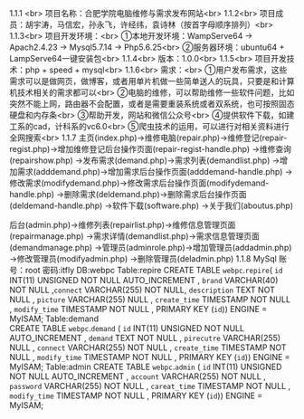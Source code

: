1.1.1 \<br>
项目名称：合肥学院电脑维修与需求发布网站\<br>
1.1.2\<br>
项目成员：胡宇涛，马信宏，孙永飞，许经纬，袁诗林（按首字母顺序排列）\<br>
1.1.3\<br>
项目开发环境：\<br>
①本地开发环境：WampServe64 -> Apach2.4.23 ->  Mysql5.7.14 -> Php5.6.25\<br>
②服务器环境：ubuntu64 + LampServe64一键安装包\<br>
1.1.4\<br>
版本：1.0.0\<br>
1.1.5\<br>
项目开发技术：php + speed + mysql\<br>
1.1.6\<br>
需求：\<br>
①用户发布需求，这些需求可以是做网页，做博客，或者用单片机做一些简单送人的玩具，只要是和计算机技术相关的需求都可以\<br>
②电脑的维修，可以帮助维修一些软件问题，比如突然不能上网，路由器不会配置，或者是需要重装系统或者双系统，也可按照固态硬盘和内存条\<br>
③帮助开发，网站和微信公众号\<br>
④提供软件下载，如建工系的cad，计科系的vc6.0\<br>
⑤爬虫技术的运用，可以进行对相关资料进行全网搜索\<br>
1.1.7
主页(index.php)->维修电脑(repair.php)->维修登记(repair-regist.php)->增加维修登记后台操作页面(repair-regist-handle.php)
									 ->维修查询(repairshow.php)
			   ->发布需求(demand.php)->需求列表(demandlist.php)
									 ->增加需求(adddemand.php)->增加需求后台操作页面(adddemand-handle.php)
									 ->修改需求(modifydemand.php)->修改需求后台操作页面(modifydemand-handle.php)
									 ->删除需求(deldemand.php)->删除需求后台操作页面(deldemand-handle.php)
			   ->软件下载(software.php)
			   ->关于我们(aboutus.php)
			   
后台(admin.php)->维修列表(repairlist.php)->维修信息管理页面(repairmanage.php)
			   ->需求详情(demandlist.php)->需求信息管理页面(demandmanage.php)
			   ->管理员(adminrole.php)->增加管理员(addadmin.php)
									  ->修改管理员(modifyadmin.php)
									  ->删除管理员(deladmin.php)
1.1.8
MySql
账号：root 密码:itfly
DB:webpc
Table:repire
CREATE TABLE `webpc`.`repire`( `id` INT(11) UNSIGNED NOT NULL AUTO_INCREMENT , `brand` VARCHAR(40) NOT NULL ,`connect` VARCHAR(255) NOT NULL, `description` TEXT NOT NULL , `picture` VARCHAR(255) NULL , `create_time` TIMESTAMP NOT NULL , `modify_time` TIMESTAMP NOT NULL , PRIMARY KEY (`id`)) ENGINE = MyISAM; 
Table:demand		
CREATE TABLE `webpc`.`demand` ( `id` INT(11) UNSIGNED NOT NULL AUTO_INCREMENT , `demand` TEXT NOT NULL , `pirecutre` VARCHAR(255) NULL , `connect` VARCHAR(255) NOT NULL , `create_time` TIMESTAMP NOT NULL , `modify_time` TIMESTAMP NOT NULL , PRIMARY KEY (`id`)) ENGINE = MyISAM; 
Table:admin
CREATE TABLE `webpc`.`admin` ( `id` INT(11) UNSIGNED NOT NULL AUTO_INCREMENT , `account` VARCHAR(255) NOT NULL , `password` VARCHAR(255) NOT NULL , `careat_time` TIMESTAMP NOT NULL , `modify_time` TIMESTAMP NOT NULL , PRIMARY KEY (`id`)) ENGINE = MyISAM; 

							  